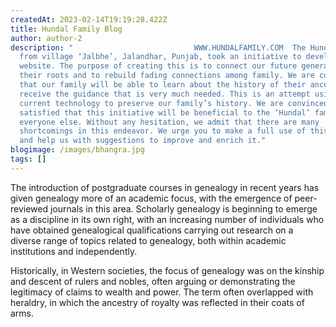 ```yaml
---
createdAt: 2023-02-14T19:19:28.422Z
title: Hundal Family Blog
author: author-2
description: "                           WWW.HUNDALFAMILY.COM  The Hundal family
  from village ‘Jalbhe’, Jalandhar, Punjab, took an initiative to develop this
  website. The purpose of creating this is to connect our future generations to
  their roots and to rebuild fading connections among family. We are confident
  that our family will be able to learn about the history of their ancestors and
  receive the guidance that is very much needed. This is an attempt using the
  current technology to preserve our family’s history. We are convinced and
  satisfied that this initiative will be beneficial to the ‘Hundal’ family and
  everyone else. Without any hesitation, we admit that there are many
  shortcomings in this endeavor. We urge you to make a full use of this website
  and help us with suggestions to improve and enrich it."
blogimage: /images/bhangra.jpg
tags: []
---
```


<p>The introduction of postgraduate courses in genealogy in recent years has given genealogy more of an academic focus, with the emergence of peer-reviewed journals in this area. Scholarly genealogy is beginning to emerge as a discipline in its own right, with an increasing number of individuals who have obtained genealogical qualifications carrying out research on a diverse range of topics related to genealogy, both within academic institutions and independently.</p>

<p>Historically, in Western societies, the focus of genealogy was on the kinship and descent of rulers and nobles, often arguing or demonstrating the legitimacy of claims to wealth and power. The term often overlapped with heraldry, in which the ancestry of royalty was reflected in their coats of arms.</p>
